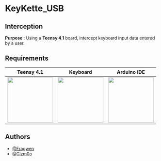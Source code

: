 # KeyKette_USB

## Interception

**Purpose** :  Using a **Teensy 4.1** board, intercept keyboard input data entered by a user.

## Requirements
| Teensy 4.1 | Keyboard | Arduino IDE |
| :--------: | :------: | :---------: |
|<img src="https://letmeknow.fr/7659-large_default/pjrc-teensy-41.jpg" width=150> | <img src="https://cdn-icons-png.flaticon.com/512/2554/2554320.png" width=150> | <img src="https://cdn.iconscout.com/icon/free/png-256/free-arduino-1-226076.png" width=150> |



## Authors

- [@Eragwen](https://github.com/Eragwen)
- [@Gizm0o](https://github.com/Gizm0o)